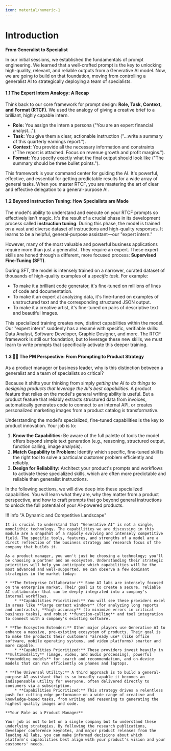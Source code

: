 ```yaml
---
icon: material/numeric-1
---
```



# Introduction 
**From Generalist to Specialist**

In our initial sessions, we established the fundamentals of prompt engineering. We learned that a well-crafted prompt is the key to unlocking high-quality, relevant, and reliable outputs from a Generative AI model. Now, we are going to build on that foundation, moving from controlling a generalist AI to strategically deploying a team of specialists.

#### **1.1 The Expert Intern Analogy: A Recap**

Think back to our core framework for prompt design: **Role, Task, Context, and Format (RTCF)**. We used the analogy of giving a creative brief to a brilliant, highly capable intern.

* **Role:** You assign the intern a persona ("You are an expert financial analyst...").
* **Task:** You give them a clear, actionable instruction ("...write a summary of this quarterly earnings report.").
* **Context:** You provide all the necessary information and constraints ("The report is attached. Focus on revenue growth and profit margins.").
* **Format:** You specify exactly what the final output should look like ("The summary should be three bullet points.").

This framework is your command center for guiding the AI. It's powerful, effective, and essential for getting predictable results for a wide array of general tasks. When you master RTCF, you are mastering the art of clear and effective delegation to a general-purpose AI.

#### **1.2 Beyond Instruction Tuning: How Specialists are Made**

The model's ability to understand and execute on your RTCF prompts so effectively isn't magic. It's the result of a crucial phase in its development process called **instruction tuning**. During this phase, the model is trained on a vast and diverse dataset of instructions and high-quality responses. It learns to be a helpful, general-purpose assistant—our "expert intern."

However, many of the most valuable and powerful business applications require more than just a generalist. They require an expert. These expert skills are honed through a different, more focused process: **Supervised Fine-Tuning (SFT)**.

During SFT, the model is intensely trained on a narrower, curated dataset of thousands of high-quality examples of a *specific task*. For example:

* To make it a brilliant code generator, it's fine-tuned on millions of lines of code and documentation.
* To make it an expert at analyzing data, it's fine-tuned on examples of unstructured text and the corresponding structured JSON output.
* To make it a creative artist, it's fine-tuned on pairs of descriptive text and beautiful images.

This specialized training creates new, distinct capabilities within the model. Our "expert intern" suddenly has a résumé with specific, verifiable skills: Data Analyst, Software Developer, Graphic Designer, and more. The RTCF framework is still our foundation, but to leverage these new skills, we must learn to write prompts that specifically activate this deeper training.

#### **1.3 👩‍💼 The PM Perspective: From Prompting to Product Strategy**

As a product manager or business leader, why is this distinction between a generalist and a team of specialists so critical?

Because it shifts your thinking from simply *getting the AI to do things* to *designing products that leverage the AI's best capabilities*. A product feature that relies on the model's general writing ability is useful. But a product feature that reliably extracts structured data from invoices, automatically generates code to connect to an internal API, or creates personalized marketing images from a product catalog is transformative.

Understanding the model's specialized, fine-tuned capabilities is the key to product innovation. Your job is to:

1.  **Know the Capabilities:** Be aware of the full palette of tools the model offers beyond simple text generation (e.g., reasoning, structured output, function calling, image analysis).
2.  **Match Capability to Problem:** Identify which specific, fine-tuned skill is the right tool to solve a particular customer problem efficiently and reliably.
3.  **Design for Reliability:** Architect your product's prompts and workflows to activate these specialized skills, which are often more predictable and reliable than generalist instructions.

In the following sections, we will dive deep into these specialized capabilities. You will learn what they are, why they matter from a product perspective, and how to craft prompts that go beyond general instructions to unlock the full potential of your AI-powered products.

!!! info "A Dynamic and Competitive Landscape"

    It is crucial to understand that "Generative AI" is not a single, monolithic technology. The capabilities we are discussing in this module are a snapshot of a rapidly evolving and intensely competitive field. The specific tools, features, and strengths of a model are a direct reflection of the business strategy and research focus of the company that builds it.
    
    As a product manager, you won't just be choosing a technology; you'll be choosing a partner and an ecosystem. Understanding their strategic priorities will help you anticipate which capabilities will be the most advanced and well-supported. We can observe a few dominant strategies in the market today:
    
    * **The Enterprise Collaborator:** Some AI labs are intensely focused on the enterprise market. Their goal is to create a secure, reliable AI collaborator that can be deeply integrated into a company's internal workflows.
        * **Capabilities Prioritized:** You will see these providers excel in areas like **large context windows** (for analyzing long reports and contracts), **high accuracy** (to minimize errors in critical business tasks), and robust **function-calling** and tool integration to connect with a company's existing software.
    
    * **The Ecosystem Extender:** Other major players use Generative AI to enhance a massive, pre-existing ecosystem of products. Their goal is to make the products their customers *already use* (like office software, mobile operating systems, and video platforms) smarter and more capable.
        * **Capabilities Prioritized:** These providers invest heavily in **multimodality** (image, video, and audio processing), powerful **embedding models** for search and recommendation, and on-device models that can run efficiently on phones and laptops.
    
    * **The Universal Utility:** A third approach is to build a general-purpose AI assistant that is so broadly capable it becomes an indispensable utility for everyone, often delivered directly to consumers via a subscription.
        * **Capabilities Prioritized:** This strategy drives a relentless push for cutting-edge performance on a wide range of creative and knowledge-based tasks, from writing and reasoning to generating the highest quality images and code.
    
    **Your Role as a Product Manager**
    
    Your job is not to bet on a single company but to understand these underlying strategies. By following the research publications, developer conference keynotes, and major product releases from the leading AI labs, you can make informed decisions about which platform's capabilities best align with your product's vision and your customers' needs.